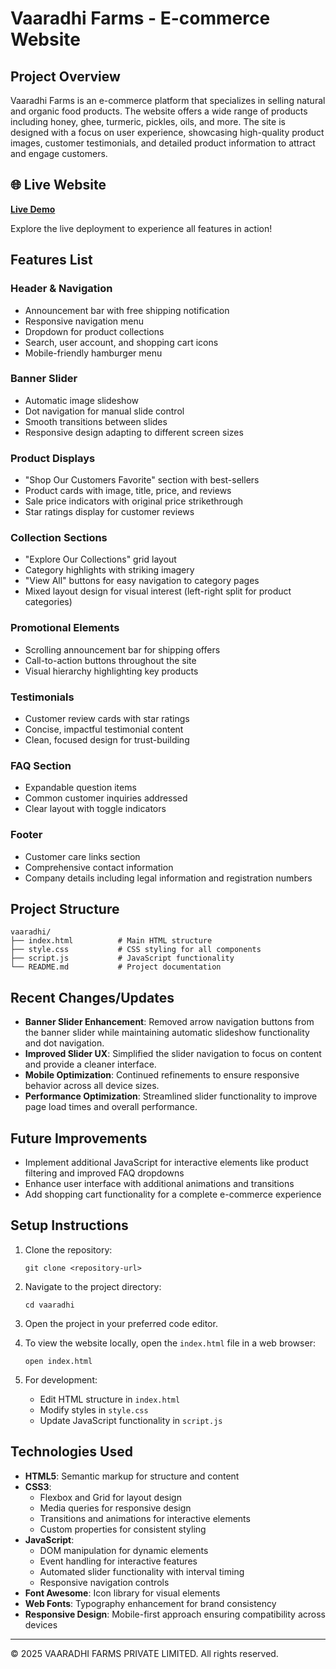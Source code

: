 # Vaaradhi Farms - E-commerce Website

## Project Overview
Vaaradhi Farms is an e-commerce platform that specializes in selling natural and organic food products. The website offers a wide range of products including honey, ghee, turmeric, pickles, oils, and more. The site is designed with a focus on user experience, showcasing high-quality product images, customer testimonials, and detailed product information to attract and engage customers.

## 🌐 Live Website

**[Live Demo]([https://natural-organics-farm.netlify.app/])**

Explore the live deployment to experience all features in action!

## Features List

### Header & Navigation
- Announcement bar with free shipping notification
- Responsive navigation menu
- Dropdown for product collections
- Search, user account, and shopping cart icons
- Mobile-friendly hamburger menu

### Banner Slider
- Automatic image slideshow
- Dot navigation for manual slide control
- Smooth transitions between slides
- Responsive design adapting to different screen sizes

### Product Displays
- "Shop Our Customers Favorite" section with best-sellers
- Product cards with image, title, price, and reviews
- Sale price indicators with original price strikethrough
- Star ratings display for customer reviews

### Collection Sections
- "Explore Our Collections" grid layout
- Category highlights with striking imagery
- "View All" buttons for easy navigation to category pages
- Mixed layout design for visual interest (left-right split for product categories)

### Promotional Elements
- Scrolling announcement bar for shipping offers
- Call-to-action buttons throughout the site
- Visual hierarchy highlighting key products

### Testimonials
- Customer review cards with star ratings
- Concise, impactful testimonial content
- Clean, focused design for trust-building

### FAQ Section
- Expandable question items
- Common customer inquiries addressed
- Clear layout with toggle indicators

### Footer
- Customer care links section
- Comprehensive contact information
- Company details including legal information and registration numbers

## Project Structure
```
vaaradhi/
├── index.html          # Main HTML structure
├── style.css           # CSS styling for all components
├── script.js           # JavaScript functionality
└── README.md           # Project documentation
```

## Recent Changes/Updates
- **Banner Slider Enhancement**: Removed arrow navigation buttons from the banner slider while maintaining automatic slideshow functionality and dot navigation.
- **Improved Slider UX**: Simplified the slider navigation to focus on content and provide a cleaner interface.
- **Mobile Optimization**: Continued refinements to ensure responsive behavior across all device sizes.
- **Performance Optimization**: Streamlined slider functionality to improve page load times and overall performance.

## Future Improvements
- Implement additional JavaScript for interactive elements like product filtering and improved FAQ dropdowns
- Enhance user interface with additional animations and transitions
- Add shopping cart functionality for a complete e-commerce experience

## Setup Instructions

1. Clone the repository:
   ```
   git clone <repository-url>
   ```

2. Navigate to the project directory:
   ```
   cd vaaradhi
   ```

3. Open the project in your preferred code editor.

4. To view the website locally, open the `index.html` file in a web browser:
   ```
   open index.html
   ```

5. For development:
   - Edit HTML structure in `index.html`
   - Modify styles in `style.css`
   - Update JavaScript functionality in `script.js`

## Technologies Used

- **HTML5**: Semantic markup for structure and content
- **CSS3**: 
  - Flexbox and Grid for layout design
  - Media queries for responsive design
  - Transitions and animations for interactive elements
  - Custom properties for consistent styling
- **JavaScript**:
  - DOM manipulation for dynamic elements
  - Event handling for interactive features
  - Automated slider functionality with interval timing
  - Responsive navigation controls
- **Font Awesome**: Icon library for visual elements
- **Web Fonts**: Typography enhancement for brand consistency
- **Responsive Design**: Mobile-first approach ensuring compatibility across devices

---

© 2025 VAARADHI FARMS PRIVATE LIMITED. All rights reserved.
